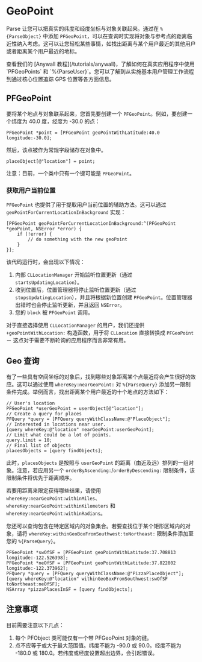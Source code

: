 # GeoPoint

Parse 让您可以把真实的纬度和经度坐标与对象关联起来。通过在 `%{ParseObject}` 中添加 `PFGeoPoint`，可以在查询时实现将对象与参考点的距离临近性纳入考虑。这可以让您轻松某些事情，如找出距离与某个用户最近的其他用户或者距离某个用户最近的地标。

<div class='tip info'><div>
查看我们的 [Anywall 教程](/tutorials/anywall)，了解如何在真实应用程序中使用 `PFGeoPoints` 和 `%{ParseUser}`。您可以了解到从实施基本用户管理工作流程到通过核心位置追踪 GPS 位置等各方面信息。
</div></div>

## PFGeoPoint

要将某个地点与对象联系起来，您首先要创建一个 `PFGeoPoint`。例如，要创建一个纬度为 40.0 度，经度为 -30.0 的点：

```objc
PFGeoPoint *point = [PFGeoPoint geoPointWithLatitude:40.0 longitude:-30.0];
```

然后，该点被作为常规字段储存在对象中。

```objc
placeObject[@"location"] = point;
```

注意：目前，一个类中只有一个键可能是 `PFGeoPoint`。

### 获取用户当前位置

`PFGeoPoint` 也提供了用于提取用户当前位置的辅助方法。这可以通过 `geoPointForCurrentLocationInBackground` 实现：

```objc
[PFGeoPoint geoPointForCurrentLocationInBackground:^(PFGeoPoint *geoPoint, NSError *error) {
    if (!error) {
        // do something with the new geoPoint
    }
}];
```

该代码运行时，会出现以下情况：

1.  内部 `CLLocationManager` 开始监听位置更新（通过 `startsUpdatingLocation`）。
2.  收到位置后，位置管理器将停止监听位置更新（通过 `stopsUpdatingLocation`），并且将根据新位置创建 `PFGeoPoint`。位置管理器出错时也会停止监听更新，并且返回 `NSError`。
3.  您的 `block` 被 `PFGeoPoint` 调用。

对于直接选择使用 `CLLocationManager` 的用户，我们还提供 `+geoPointWithLocation:` 构造函数，用于将 `CLLocation` 直接转换成 `PFGeoPoint` － 这点对于需要不断轮询的应用程序而言非常有用。

## Geo 查询

有了一些具有空间坐标的对象后，找到哪些对象距离某个点最近将会产生很好的效应。这可以通过使用 `whereKey:nearGeoPoint:` 对 `%{ParseQuery}` 添加另一限制条件完成。举例而言，找出距离某个用户最近的十个地点的方法如下：

```objc
// User's location
PFGeoPoint *userGeoPoint = userObject[@"location"];
// Create a query for places
PFQuery *query = [PFQuery queryWithClassName:@"PlaceObject"];
// Interested in locations near user.
[query whereKey:@"location" nearGeoPoint:userGeoPoint];
// Limit what could be a lot of points.
query.limit = 10;
// Final list of objects
placesObjects = [query findObjects];
```

此时，`placesObjects` 是按照与 `userGeoPoint` 的距离（由近及远）排列的一组对象。注意，若应用另一个 `orderByAscending:`/`orderByDescending:` 限制条件，该限制条件将优先于距离顺序。

若要用距离来限定获得哪些结果，请使用 `whereKey:nearGeoPoint:withinMiles`、`whereKey:nearGeoPoint:withinKilometers` 和 `whereKey:nearGeoPoint:withinRadians`。

您还可以查询包含在特定区域内的对象集合。若要查找位于某个矩形区域内的对象，请将 `whereKey:withinGeoBoxFromSouthwest:toNortheast:` 限制条件添加至您的 `%{ParseQuery}`。

```objc
PFGeoPoint *swOfSF = [PFGeoPoint geoPointWithLatitude:37.708813 longitude:-122.526398];
PFGeoPoint *neOfSF = [PFGeoPoint geoPointWithLatitude:37.822802 longitude:-122.373962];
PFQuery *query = [PFQuery queryWithClassName:@"PizzaPlaceObject"];
[query whereKey:@"location" withinGeoBoxFromSouthwest:swOfSF toNortheast:neOfSF];
NSArray *pizzaPlacesInSF = [query findObjects];
```

## 注意事项

目前需要注意以下几点：

1.  每个 PFObject 类可能仅有一个带 PFGeoPoint 对象的键。
2.  点不应等于或大于最大范围值。纬度不能为 -90.0 或 90.0。经度不能为 -180.0 或 180.0。若纬度或经度设置超出边界，会引起错误。
